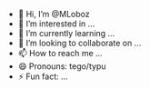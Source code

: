 - 👋 Hi, I’m @MLoboz
- 👀 I’m interested in ...
- 🌱 I’m currently learning ...
- 💞️ I’m looking to collaborate on ...
- 📫 How to reach me ...
- 😄 Pronouns: tego/typu
- ⚡ Fun fact: ...

<!---
MLoboz/MLoboz is a ✨ special ✨ repository because its `README.md` (this file) appears on your GitHub profile.
You can click the Preview link to take a look at your changes.
--->
